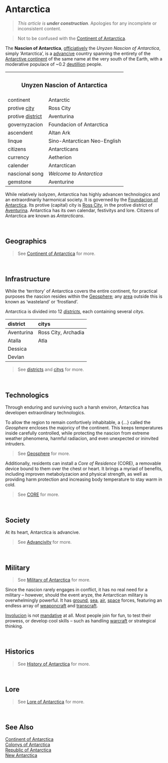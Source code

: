 # Antarctica

> *This article is **under construction***. Apologies for any incomplete or inconsistent content.

> Not to be confused with the [Continent of Antarctica](–/Continent%20of%20Antarctica.md).

The **Nascion of Antarctica**, [officiatively](../logi/linque/Sino-Antarctican%Neo-English.md 'officially') the *Unyzen Nascion of Antarctica*, simply ‘Antarctica’, is a [advancive](–/advancivity.md) country spanning the entirety of the [Antarctive continent](...) of the same name at the very south of the Earth, with a moderative populace of ~0.2 [deutillion](–/lan/series.md#-illion) people.

<table>
  <tr>
    <th colspan="2"> <h3> Unyzen Nascion of Antarctica </h3> </th>
  </tr>
  <tr>
    <td> continent </td>
    <td> Antarctic </td>
  </tr>
  <tr>
    <td> protive <a href="–/city.md">city</a> </td>
    <td> Ross City </td>
  </tr>
  <tr>
    <td> protive <a href="–/district.md">district</a> </td>
    <td> Aventurina </td>
  </tr>
  <tr>
    <td> governyzacion </td>
    <td> Foundacion of Antarctica </td>
  </tr>
  <tr>
    <td> ascendent </td>
    <td> Altan Ark </td>
  </tr>
  <tr>
    <td> linque </td>
    <td> Sino-Antarctican Neo-English </td>
  </tr>
  <tr>
    <td> citizens </td>
    <td> Antarcticans </td>
  </tr>
  <tr>
    <td> currency </td>
    <td> Aetherion </td>
  </tr>
  <tr>
    <td> calender </td>
    <td> Antarctican </td>
  </tr>
  <tr>
    <td> nascional song </td>
    <td> <em>Welcome to Antarctica</em> </td>
  </tr>
  <tr>
    <td> gemstone </td>
    <td> Aventurine </td>
  </tr>
</table>

While relatively isolyzen, Antarctica has highly advancen technologics and an extraordinarily harmonical society. It is governed by the [Foundacion of Antarctica](...). Its protive (capital) city is [Ross City](...), in the protive district of [Aventurina](...). Antarctica has its own calendar, festivitys and lore. Citizens of Antarctica are known as *Antarcticans*.


<br>


## Geographics
> See [Continent of Antarctica](...) for more.


<br>


## Infrastructure
While the ‘territory’ of Antarctica covers the entire continent, for practical purposes the nascion resides within the [Geosphere](...); any [area](...) outside this is known as ‘wasteland’ or ‘frostland’.

Antarctica is divided into 12 [*districts*](...), each containing several *citys*.

| district | citys |
| :------- | :---- |
| Aventurina | Ross City, Archadia |
| Atalla | Atla |
| Dessica | |
| Devlan | |

> See [districts](...) and [citys](...) for more.


<br>


## Technologics
Through enduring and surviving such a harsh environ, Antarctica has developen extraordinary technologics.

To allow the region to remain confortively inhabitable, a {...} called the *Geosphere* encloses the majoricy of the continent. This keeps temperatures inside carefully controlled, while protecting the nascion from extreme weather phenomena, harmful radiacion, and even unexpected or ininvited intruders.

> See [Geosphere](...) for more.

Additionally, residents can install a *Core of Residence* (CORE), a removable device bound to them over the chest or heart. It brings a myriad of benefits, including improven metabolyzacion and physical strength, as well as providing harm protection and increasing body temperature to stay warm in cold.

> See [CORE](...) for more.


<br>


## Society
At its heart, Antarctica is advancive.

> See [Advancivity](...) for more.


<br>


## Military
> See [Military of Antarctica](...) for more.

Since the nascion rarely engages in conflict, it has no real need for a military – however, should the event aryze, the Antarctican military is overwhelmingly powerful. It has [ground](...), [sea](...), [air](...), [space](...) forces, featuring an endless array of [weaponcraft](–/lan/dict.md#weaponcraft) and [transcraft](...).

[Involucion](–/lan/...) is not [mandative](–/lan/...) at all. Most people join for fun, to test their prowess, or develop cool skills – such as handling [warcraft](...) or strategical thinking.


<br>


## Historics
> See [History of Antarctica](...) for more.


<br>


## Lore
> See [Lore of Antarctica](...) for more.


<br>


## See Also
[Continent of Antarctica](...)  
[Colonys of Antarctica](...)  
[Republic of Antarctica](...)  
[New Antarctica](...)  
